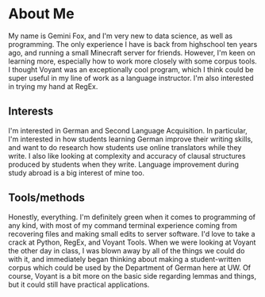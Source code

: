 # About Me

My name is Gemini Fox, and I'm very new to data science, as well as programming. The only experience I have is back from highschool ten years ago, and running a small Minecraft server for friends. However, I'm keen on learning more, especially how to work more closely with some corpus tools. I thought Voyant was an exceptionally cool program, which I think could be super useful in my line of work as a language instructor. I'm also interested in trying my hand at RegEx.

## Interests

I'm interested in German and Second Language Acquisition. In particular, I'm interested in how students learning German improve their writing skills, and want to do research how students use online translators while they write. I also like looking at complexity and accuracy of clausal structures produced by students when they write. Language improvement during study abroad is a big interest of mine too.

## Tools/methods

Honestly, everything. I'm definitely green when it comes to programming of any kind, with most of my command terminal experience coming from recovering files and making small edits to server software. I'd love to take a crack at Python, RegEx, and Voyant Tools. When we were looking at Voyant the other day in class, I was blown away by all of the things we could do with it, and immediately began thinking about making a student-written corpus which could be used by the Department of German here at UW. Of course, Voyant is a bit more on the basic side regarding lemmas and things, but it could still have practical applications.